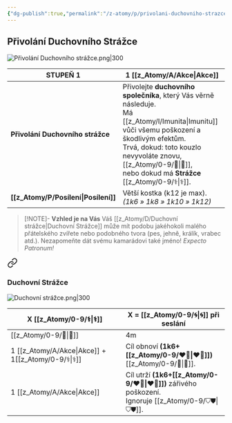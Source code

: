 ```yaml
---
{"dg-publish":true,"permalink":"/z-atomy/p/privolani-duchovniho-strazce/"}
---
```


## Přivolání Duchovního Strážce
![Přivolání Duchovního strážce.png|300](/img/user/z_img/P%C5%99ivol%C3%A1n%C3%AD%20Duchovn%C3%ADho%20str%C3%A1%C5%BEce.png)

| STUPEŇ 1                         | 1 [[z_Atomy/A/Akce\|Akce]]                                                                                                                                                                                                                         |
| -------------------------------- | ---------------------------------------------------------------------------------------------------------------------------------------------------------------------------------------------------------------------------------- |
| **Přivolání Duchovního strážce** | Přivolejte **duchovního společníka**, který Vás věrně následuje. <br>Má [[z_Atomy/I/Imunita\|Imunitu]] vůči všemu poškození a škodlivým efektům. <br>Trvá, dokud: toto kouzlo nevyvoláte znovu, [[z_Atomy/0-9/🔋\|🔋]],<br>nebo dokud má **Strážce** [[z_Atomy/0-9/⚕️\|⚕️]]. |
| **[[z_Atomy/P/Posílení\|Posílení]]**                 | Větší kostka (k12 je max). <br>*(1k6 » 1k8 » 1k10 » 1k12)*                                                                                                                                                                         |
>[!NOTE]- **Vzhled je na Vás**
>Váš [[z_Atomy/D/Duchovní strážce\|Duchovní Strážce]] může mít podobu jakéhokoli malého přátelského zvířete nebo podobného tvora (pes, jehně, králík, vrabec atd.). Nezapomeňte dát svému kamarádovi také jméno! *Expecto Patronum!*


<div class="transclusion internal-embed is-loaded"><a class="markdown-embed-link" href="/z-atomy/d/duchovni-strazce/" aria-label="Open link"><svg xmlns="http://www.w3.org/2000/svg" width="24" height="24" viewBox="0 0 24 24" fill="none" stroke="currentColor" stroke-width="2" stroke-linecap="round" stroke-linejoin="round" class="svg-icon lucide-link"><path d="M10 13a5 5 0 0 0 7.54.54l3-3a5 5 0 0 0-7.07-7.07l-1.72 1.71"></path><path d="M14 11a5 5 0 0 0-7.54-.54l-3 3a5 5 0 0 0 7.07 7.07l1.71-1.71"></path></svg></a><div class="markdown-embed">




### Duchovní Strážce
![Duchovní strážce.png|300](/img/user/z_img/Duchovn%C3%AD%20str%C3%A1%C5%BEce.png)

| X [[z_Atomy/0-9/⚕️\|⚕️]]             | X = [[z_Atomy/0-9/🌀\|🌀]] při seslání                                                 |
| -------------------- | ---------------------------------------------------------------------- |
| [[z_Atomy/0-9/🫱\|🫱]]               | 4m                                                                     |
| 1 [[z_Atomy/A/Akce\|Akce]] + 1[[z_Atomy/0-9/⚕️\|⚕️]] | Cíl obnoví **(1k6+[[z_Atomy/0-9/❤️‍🔥\|❤️‍🔥]])** [[z_Atomy/0-9/💖\|💖]].                                 |
| 1 [[z_Atomy/A/Akce\|Akce]]           | Cíl utrží **(1k6+[[z_Atomy/0-9/❤️‍🔥\|❤️‍🔥]])** zářivého poškození. <br>Ignoruje [[z_Atomy/0-9/⛉⛊\|⛉⛊]]. |


</div></div>
